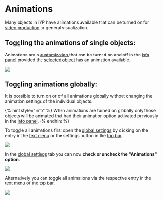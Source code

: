 # Animations

Many objects in iVP have animations available that can be turned on for [video production](../advanced-tools/virtual-cameras.md) or general visualization.

## Toggling the animations of single objects:

Animations are a [customization ](customizable-machines.md)that can be turned on and off in the [info panel](../user-interface/the-info-panel.md) provided the [selected object](selecting-and-moving-objects.md) has an animation available.

![](../../../.gitbook/assets/iVP\_guide\_canimations.jpg)

## Toggling animations globally:

It is possible to turn on or off all animations globally without changing the animation settings of the individual objects.

{% hint style="info" %}
When animations are turned on globally only those objects will be animated that had their animation option activated previously in the [info panel](../user-interface/the-info-panel.md).
{% endhint %}

To toggle all animations first open the [global settings](../settings/global-settings.md) by clicking on the entry in the [text menu](../user-interface/the-top-bar.md#text-menu) or the settings button in the [top bar](../user-interface/the-top-bar.md#icons).

![](../../../.gitbook/assets/iVP\_settings\_menu\_entry.jpg)

In the [global settings](../settings/global-settings.md) tab you can now **check or uncheck the "Animations" option**.

![](<../../../.gitbook/assets/iVP\_animations\_global settings.jpg>)

Alternatively you can toggle all animations via the respective entry in the [text menu](../user-interface/the-top-bar.md#text-menu) of the [top bar](../user-interface/the-top-bar.md).

![](../../../.gitbook/assets/iVP\_guide\_animations\_menu\_entry.jpg)
